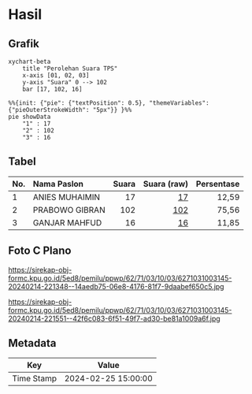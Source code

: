 # Hasil

## Grafik

```mermaid
xychart-beta
    title "Perolehan Suara TPS"
    x-axis [01, 02, 03]
    y-axis "Suara" 0 --> 102
    bar [17, 102, 16]
```

```mermaid
%%{init: {"pie": {"textPosition": 0.5}, "themeVariables": {"pieOuterStrokeWidth": "5px"}} }%%
pie showData
    "1" : 17
    "2" : 102
    "3" : 16
```

## Tabel

| No. | Nama Paslon    | Suara | Suara (raw) | Persentase |
|:--- |:-------------- | -----:| -----------:| ----------:|
| 1   | ANIES MUHAIMIN | 17    | [17][p-1]   | 12,59      |
| 2   | PRABOWO GIBRAN | 102   | [102][p-2]  | 75,56      |
| 3   | GANJAR MAHFUD  | 16    | [16][p-3]   | 11,85      |


[p-1]: https://github.com/gigit-pemilu/pemilu-2024-62-kalimantan-tengah/blob/main/pilpres/hitung-suara/sub/62-kalimantan-tengah/sub/71-kota-palangkaraya/sub/03-jekan-raya/sub/1003-bukit-tunggal/sub/145-tps/sub/paslon-1.txt
[p-2]: https://github.com/gigit-pemilu/pemilu-2024-62-kalimantan-tengah/blob/main/pilpres/hitung-suara/sub/62-kalimantan-tengah/sub/71-kota-palangkaraya/sub/03-jekan-raya/sub/1003-bukit-tunggal/sub/145-tps/sub/paslon-2.txt
[p-3]: https://github.com/gigit-pemilu/pemilu-2024-62-kalimantan-tengah/blob/main/pilpres/hitung-suara/sub/62-kalimantan-tengah/sub/71-kota-palangkaraya/sub/03-jekan-raya/sub/1003-bukit-tunggal/sub/145-tps/sub/paslon-3.txt

## Foto C Plano

https://sirekap-obj-formc.kpu.go.id/5ed8/pemilu/ppwp/62/71/03/10/03/6271031003145-20240214-221348--14aedb75-06e8-4176-81f7-9daabef650c5.jpg

https://sirekap-obj-formc.kpu.go.id/5ed8/pemilu/ppwp/62/71/03/10/03/6271031003145-20240214-221551--42f6c083-6f51-49f7-ad30-be81a1009a6f.jpg


## Metadata

| Key        | Value               |
| ---------- | ------------------- |
| Time Stamp | 2024-02-25 15:00:00 |



